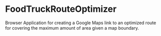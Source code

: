 # FoodTruckRouteOptimizer
Browser Application for creating a Google Maps link to an optimized route for covering the maximum amount of area given a map boundary.
